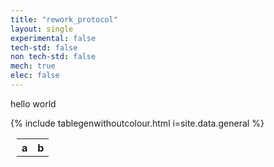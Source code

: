 ```yaml
---
title: "rework_protocol"
layout: single
experimental: false
tech-std: false
non tech-std: false
mech: true
elec: false
---
```


hello world  

<table style = "margin-left:10px">
  <tr>
    <th> a </th>
    <th> b </th>
  </tr>
  <tr>
      {% include tablegenwithoutcolour.html i=site.data.general %}
  </tr>
     
</table>
